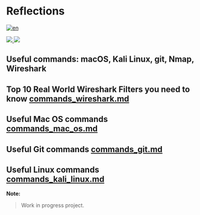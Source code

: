 # Reflections

[![en](https://img.shields.io/badge/lang-en-red.svg)](https://github.com/danian3wa/reflections/blob/master/README.md)

<a href="https://github.com/danian3wa/reflections/blob/master/LICENSE">
<img src ="https://img.shields.io/github/license/danian3wa/reflections" />
</a>
<!--<a href="https://github.com/danian3wa/reflections/releases">
<img src ="https://img.shields.io/github/release/danian3wa/reflections/releases" />
</a>-->
<a href="https://github.com/danian3wa/reflections/issues">
<img src ="https://img.shields.io/github/issues/danian3wa/reflections" />
</a>

## Useful commands: macOS, Kali Linux, git, Nmap, Wireshark

##  Top 10 Real World Wireshark Filters you need to know [commands_wireshark.md](commands_wireshark.md)


##  Useful Mac OS commands [commands_mac_os.md](commands_mac_os.md)

##  Useful Git commands [commands_git.md](commands_git.md)

##  Useful Linux commands [commands_kali_linux.md](commands_kali_linux.md)

**Note:**

> Work in progress project.